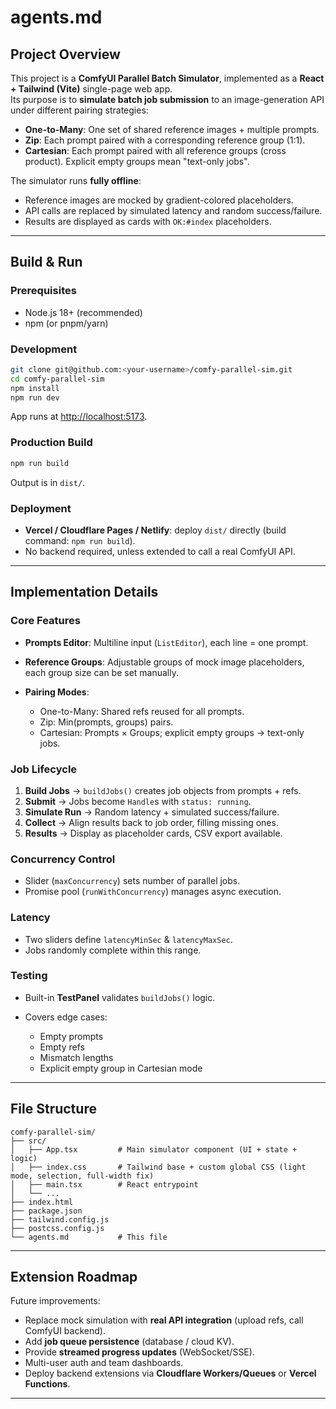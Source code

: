 # agents.md

## Project Overview
This project is a **ComfyUI Parallel Batch Simulator**, implemented as a **React + Tailwind (Vite)** single-page web app.  
Its purpose is to **simulate batch job submission** to an image-generation API under different pairing strategies:

- **One-to-Many**: One set of shared reference images + multiple prompts.
- **Zip**: Each prompt paired with a corresponding reference group (1:1).
- **Cartesian**: Each prompt paired with all reference groups (cross product). Explicit empty groups mean "text-only jobs".

The simulator runs **fully offline**:
- Reference images are mocked by gradient-colored placeholders.
- API calls are replaced by simulated latency and random success/failure.
- Results are displayed as cards with `OK:#index` placeholders.

---

## Build & Run

### Prerequisites
- Node.js 18+ (recommended)
- npm (or pnpm/yarn)

### Development
```bash
git clone git@github.com:<your-username>/comfy-parallel-sim.git
cd comfy-parallel-sim
npm install
npm run dev
````

App runs at [http://localhost:5173](http://localhost:5173).

### Production Build

```bash
npm run build
```

Output is in `dist/`.

### Deployment

* **Vercel / Cloudflare Pages / Netlify**: deploy `dist/` directly (build command: `npm run build`).
* No backend required, unless extended to call a real ComfyUI API.

---

## Implementation Details

### Core Features

* **Prompts Editor**: Multiline input (`ListEditor`), each line = one prompt.
* **Reference Groups**: Adjustable groups of mock image placeholders, each group size can be set manually.
* **Pairing Modes**:

  * One-to-Many: Shared refs reused for all prompts.
  * Zip: Min(prompts, groups) pairs.
  * Cartesian: Prompts × Groups; explicit empty groups → text-only jobs.

### Job Lifecycle

1. **Build Jobs** → `buildJobs()` creates job objects from prompts + refs.
2. **Submit** → Jobs become `Handle`s with `status: running`.
3. **Simulate Run** → Random latency + simulated success/failure.
4. **Collect** → Align results back to job order, filling missing ones.
5. **Results** → Display as placeholder cards, CSV export available.

### Concurrency Control

* Slider (`maxConcurrency`) sets number of parallel jobs.
* Promise pool (`runWithConcurrency`) manages async execution.

### Latency

* Two sliders define `latencyMinSec` & `latencyMaxSec`.
* Jobs randomly complete within this range.

### Testing

* Built-in **TestPanel** validates `buildJobs()` logic.
* Covers edge cases:

  * Empty prompts
  * Empty refs
  * Mismatch lengths
  * Explicit empty group in Cartesian mode

---

## File Structure

```
comfy-parallel-sim/
├── src/
│   ├── App.tsx         # Main simulator component (UI + state + logic)
│   ├── index.css       # Tailwind base + custom global CSS (light mode, selection, full-width fix)
│   ├── main.tsx        # React entrypoint
│   └── ...
├── index.html
├── package.json
├── tailwind.config.js
├── postcss.config.js
└── agents.md           # This file
```

---

## Extension Roadmap

Future improvements:

* Replace mock simulation with **real API integration** (upload refs, call ComfyUI backend).
* Add **job queue persistence** (database / cloud KV).
* Provide **streamed progress updates** (WebSocket/SSE).
* Multi-user auth and team dashboards.
* Deploy backend extensions via **Cloudflare Workers/Queues** or **Vercel Functions**.

---